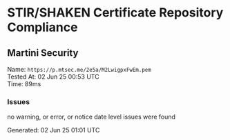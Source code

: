 # STIR/SHAKEN Certificate Repository Compliance

## Martini Security

Name: `https://p.mtsec.me/2e5a/M2LwigpxFwEm.pem`\
Tested At: 02 Jun 25 00:53 UTC\
Time: 89ms

### Issues

no warning, or error, or notice date level issues were found

Generated: 02 Jun 25 01:01 UTC